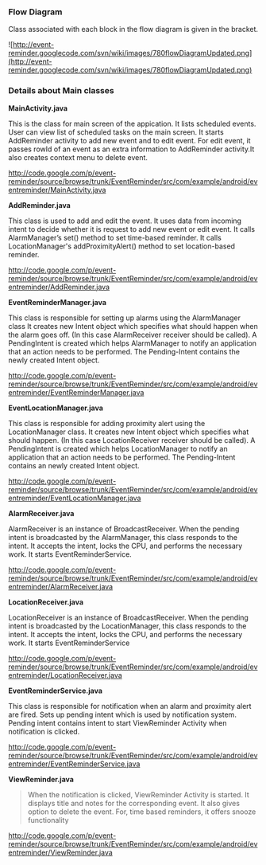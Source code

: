### Flow Diagram ###

Class associated with each block in the flow diagram is given in the bracket.

![http://event-reminder.googlecode.com/svn/wiki/images/780flowDiagramUpdated.png](http://event-reminder.googlecode.com/svn/wiki/images/780flowDiagramUpdated.png)


### Details about Main classes ###

**MainActivity.java**

This is the class for main screen of the appication. It lists scheduled events. User can view list of scheduled tasks on the main screen. It starts AddReminder activity to add new event and to edit event. For edit event, it passes rowId of an event as an extra information to
AddReminder activity.It also creates context menu to delete event.

http://code.google.com/p/event-reminder/source/browse/trunk/EventReminder/src/com/example/android/eventreminder/MainActivity.java


**AddReminder.java**

This class is used to add and edit the event. It uses data from incoming intent to decide whether it is request to add new event or edit event. It calls AlarmManager’s set() method to set time-based reminder. It calls LocationManager's addProximityAlert() method to set location-based reminder.

http://code.google.com/p/event-reminder/source/browse/trunk/EventReminder/src/com/example/android/eventreminder/AddReminder.java

**EventReminderManager.java**

This class is responsible for setting up alarms using the AlarmManager class It creates new Intent object which specifies what should happen when the alarm goes off. (In this case AlarmReceiver receiver should be called). A PendingIntent is created which helps AlarmManager to notify an application that an action needs to be performed. The Pending-Intent contains the newly created Intent object.

http://code.google.com/p/event-reminder/source/browse/trunk/EventReminder/src/com/example/android/eventreminder/EventReminderManager.java

**EventLocationManager.java**

This class is responsible for adding proximity alert using the LocationManager class. It creates new Intent object which specifies what should happen. (In this case LocationReceiver receiver should be called). A PendingIntent is created which helps LocationManager to notify an application that an action needs to be performed. The Pending-Intent contains an newly created Intent object.

http://code.google.com/p/event-reminder/source/browse/trunk/EventReminder/src/com/example/android/eventreminder/EventLocationManager.java

**AlarmReceiver.java**

AlarmReceiver is an instance of BroadcastReceiver. When the pending intent is broadcasted by the AlarmManager, this class responds to the intent. It accepts the intent, locks the CPU, and performs the necessary work. It starts EventReminderService.

http://code.google.com/p/event-reminder/source/browse/trunk/EventReminder/src/com/example/android/eventreminder/AlarmReceiver.java

**LocationReceiver.java**

LocationReceiver is an instance of BroadcastReceiver. When the pending intent is broadcasted by the LocationManager, this class responds to the intent. It accepts the intent, locks the CPU, and performs the necessary work. It starts EventReminderService

http://code.google.com/p/event-reminder/source/browse/trunk/EventReminder/src/com/example/android/eventreminder/LocationReceiver.java

**EventReminderService.java**

This class is responsible for notification when an alarm and proximity alert are fired. Sets up pending intent which is used by notification system. Pending intent contains intent to start ViewReminder Activity when notification is clicked.

http://code.google.com/p/event-reminder/source/browse/trunk/EventReminder/src/com/example/android/eventreminder/EventReminderService.java

**ViewReminder.java**

> When the notification is clicked, ViewReminder Activity is started. It displays title and notes for the corresponding event. It also gives option to delete the event. For, time based reminders, it offers snooze functionality

http://code.google.com/p/event-reminder/source/browse/trunk/EventReminder/src/com/example/android/eventreminder/ViewReminder.java